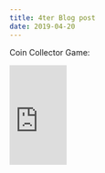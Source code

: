 ```yaml
---
title: 4ter Blog post
date: 2019-04-20
---
```

Coin Collector Game:
<iframe src="https://coin.andierni.ch/" width="100" height="175" frameborder="0" allowfullscreen></iframe>